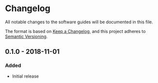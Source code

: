 # Changelog

All notable changes to the software guides will be documented in this file.

The format is based on [Keep a Changelog](https://keepachangelog.com/en/1.0.0/),
and this project adheres to [Semantic
Versioning](https://semver.org/spec/v2.0.0.html).

## 0.1.0 - 2018-11-01
### Added
- Initial release
